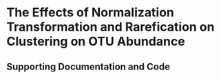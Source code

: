# The Effects of Normalization Transformation and Rarefication on Clustering on OTU Abundance
## Supporting Documentation and Code 


